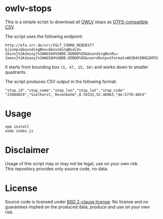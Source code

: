 # owlv-stops

This is a simple script to download all [OWLV](https://www.owlverkehr.de) stops as [GTFS-compatible CSV](https://developers.google.com/transit/gtfs/reference/stops-file).

The script uses the following endpoint:

```
http://efa.vrr.de/vrr/XSLT_COORD_REQUEST?&jsonp=&boundingBox=&boundingBoxLU={minx}%3A{miny}%3AWGS84%5BDD.DDDDD%5D&boundingBoxRL={maxx}%3A{maxy}%3AWGS84%5BDD.DDDDD%5D&coordOutputFormat=WGS84%5BGGZHTXX%5D&type_1=STOP&outputFormat=json&inclFilter=1
```

It starts from bounding box `(5, 47, 15, 56)` and works down to smaller quadrants.

The script produces CSV output in the following format:

```
"stop_id","stop_name","stop_lon","stop_lat","stop_code"
"23004024","Sielhorst, Rosenbohm",8.59332,52.46963,"de:5770:4024"
```

# Usage

```
npm install
node index.js
```

# Disclaimer

Usage of this script may or may not be legal, use on your own risk.  
This repository provides only source code, no data.

# License

Source code is licensed under [BSD 2-clause license](LICENSE). No license and no guarantees implied on the produced data, produce and use on your own risk.